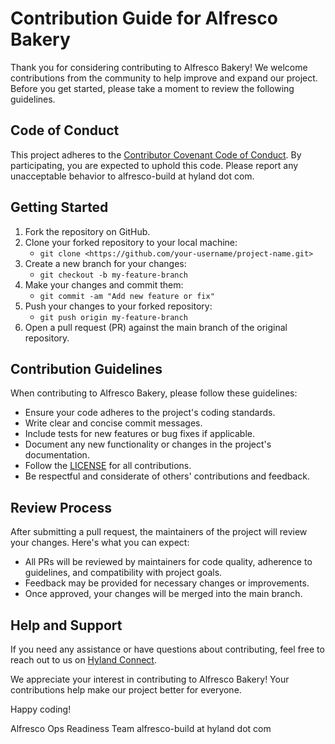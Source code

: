 # Contribution Guide for Alfresco Bakery

Thank you for considering contributing to Alfresco Bakery! We welcome
contributions from the community to help improve and expand our project. Before
you get started, please take a moment to review the following guidelines.

## Code of Conduct

This project adheres to the [Contributor Covenant Code of
Conduct](https://www.contributor-covenant.org/version/2/1/code_of_conduct/). By
participating, you are expected to uphold this code. Please report any
unacceptable behavior to alfresco-build at hyland dot com.

## Getting Started

1. Fork the repository on GitHub.
2. Clone your forked repository to your local machine:
   * `git clone <https://github.com/your-username/project-name.git>`
3. Create a new branch for your changes:
   * `git checkout -b my-feature-branch`
4. Make your changes and commit them:
   * `git commit -am "Add new feature or fix"`
5. Push your changes to your forked repository:
   * `git push origin my-feature-branch`
6. Open a pull request (PR) against the main branch of the original repository.

## Contribution Guidelines

When contributing to Alfresco Bakery, please follow these guidelines:

* Ensure your code adheres to the project's coding standards.
* Write clear and concise commit messages.
* Include tests for new features or bug fixes if applicable.
* Document any new functionality or changes in the project's documentation.
* Follow the [LICENSE](./LICENSE) for all contributions.
* Be respectful and considerate of others' contributions and feedback.

## Review Process

After submitting a pull request, the maintainers of the project will review your
changes. Here's what you can expect:

* All PRs will be reviewed by maintainers for code quality, adherence to
  guidelines, and compatibility with project goals.
* Feedback may be provided for necessary changes or improvements.
* Once approved, your changes will be merged into the main branch.

## Help and Support

If you need any assistance or have questions about contributing, feel free to
reach out to us on [Hyland Connect](https://connect.hyland.com).

We appreciate your interest in contributing to Alfresco Bakery! Your
contributions help make our project better for everyone.

Happy coding!

Alfresco Ops Readiness Team
alfresco-build at hyland dot com
